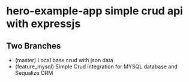 # hero-example-app simple crud api with expressjs

## Two Branches
  - (master) Local base crud with json data
  - (feature_mysql) Simple Crud integration for MYSQL database and Sequalize ORM
